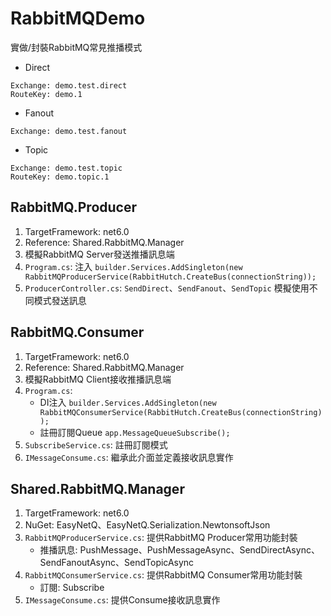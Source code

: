 
# RabbitMQDemo
實做/封裝RabbitMQ常見推播模式
* Direct
```
Exchange: demo.test.direct
RouteKey: demo.1
```
* Fanout
```
Exchange: demo.test.fanout
```
* Topic
```
Exchange: demo.test.topic
RouteKey: demo.topic.1
```

## RabbitMQ.Producer
1. TargetFramework: net6.0
2. Reference: Shared.RabbitMQ.Manager
3. 模擬RabbitMQ Server發送推播訊息端
4. `Program.cs`: 注入 `builder.Services.AddSingleton(new RabbitMQProducerService(RabbitHutch.CreateBus(connectionString));`
5. `ProducerController.cs`: `SendDirect`、`SendFanout`、`SendTopic` 模擬使用不同模式發送訊息

## RabbitMQ.Consumer
1. TargetFramework: net6.0
2. Reference: Shared.RabbitMQ.Manager
3. 模擬RabbitMQ Client接收推播訊息端
4. `Program.cs`: 
    *   DI注入 `builder.Services.AddSingleton(new RabbitMQConsumerService(RabbitHutch.CreateBus(connectionString));`
    *   註冊訂閱Queue `app.MessageQueueSubscribe();` 
5. `SubscribeService.cs`: 註冊訂閱模式
6. `IMessageConsume.cs`: 繼承此介面並定義接收訊息實作

## Shared.RabbitMQ.Manager
1. TargetFramework: net6.0
2. NuGet: EasyNetQ、EasyNetQ.Serialization.NewtonsoftJson
3. `RabbitMQProducerService.cs`: 提供RabbitMQ Producer常用功能封裝
    *   推播訊息: PushMessage、PushMessageAsync、SendDirectAsync、SendFanoutAsync、SendTopicAsync
4. `RabbitMQConsumerService.cs`: 提供RabbitMQ Consumer常用功能封裝    
    *   訂閱: Subscribe
5. `IMessageConsume.cs`: 提供Consume接收訊息實作

